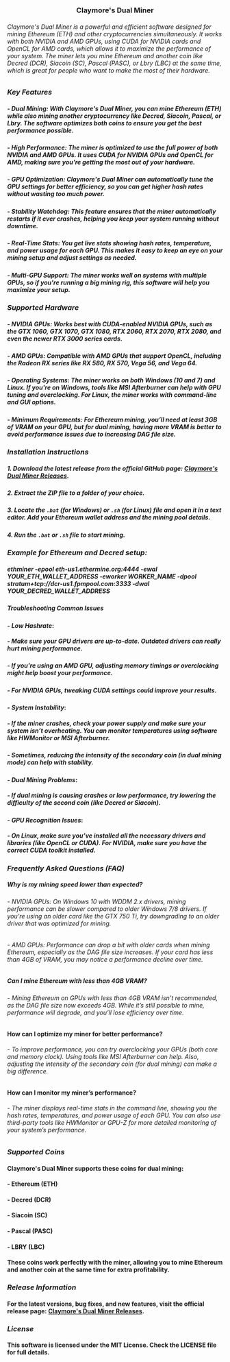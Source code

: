 
### <div align=center>**Claymore's Dual Miner**</div>

###### Claymore's Dual Miner is a powerful and efficient software designed for mining Ethereum (ETH) and other cryptocurrencies simultaneously. It works with both NVIDIA and AMD GPUs, using CUDA for NVIDIA cards and OpenCL for AMD cards, which allows it to maximize the performance of your system. The miner lets you mine Ethereum and another coin like Decred (DCR), Siacoin (SC), Pascal (PASC), or Lbry (LBC) at the same time, which is great for people who want to make the most of their hardware.

### *Key Features*

##### - Dual Mining: With Claymore's Dual Miner, you can mine Ethereum (ETH) while also mining another cryptocurrency like Decred, Siacoin, Pascal, or Lbry. The software optimizes both coins to ensure you get the best performance possible.
  
##### - High Performance: The miner is optimized to use the full power of both NVIDIA and AMD GPUs. It uses CUDA for NVIDIA GPUs and OpenCL for AMD, making sure you're getting the most out of your hardware.

##### - GPU Optimization: Claymore's Dual Miner can automatically tune the GPU settings for better efficiency, so you can get higher hash rates without wasting too much power.

##### - Stability Watchdog: This feature ensures that the miner automatically restarts if it ever crashes, helping you keep your system running without downtime.

##### - Real-Time Stats: You get live stats showing hash rates, temperature, and power usage for each GPU. This makes it easy to keep an eye on your mining setup and adjust settings as needed.

##### - Multi-GPU Support: The miner works well on systems with multiple GPUs, so if you're running a big mining rig, this software will help you maximize your setup.

### *Supported Hardware*

##### - NVIDIA GPUs: Works best with CUDA-enabled NVIDIA GPUs, such as the GTX 1060, GTX 1070, GTX 1080, RTX 2060, RTX 2070, RTX 2080, and even the newer RTX 3000 series cards.

##### - AMD GPUs: Compatible with AMD GPUs that support OpenCL, including the Radeon RX series like RX 580, RX 570, Vega 56, and Vega 64.

##### - Operating Systems: The miner works on both Windows (10 and 7) and Linux. If you're on Windows, tools like MSI Afterburner can help with GPU tuning and overclocking. For Linux, the miner works with command-line and GUI options.

##### - Minimum Requirements: For Ethereum mining, you’ll need at least 3GB of VRAM on your GPU, but for dual mining, having more VRAM is better to avoid performance issues due to increasing DAG file size.

### *Installation Instructions*

##### 1. Download the latest release from the official GitHub page: [Claymore's Dual Miner Releases](https://github.com/barrrry1/Claymore-s-Dual-Miner/releases).

##### 2. Extract the ZIP file to a folder of your choice.

##### 3. Locate the `.bat` (for Windows) or `.sh` (for Linux) file and open it in a text editor. Add your Ethereum wallet address and the mining pool details.

##### 4. Run the `.bat` or `.sh` file to start mining.

### *Example for Ethereum and Decred setup:*

##### ethminer -epool eth-us1.ethermine.org:4444 -ewal YOUR_ETH_WALLET_ADDRESS -eworker WORKER_NAME -dpool stratum+tcp://dcr-us1.fpmpool.com:3333 -dwal YOUR_DECRED_WALLET_ADDRESS

##### Troubleshooting Common Issues

#### - *Low Hashrate*:
  ##### - Make sure your GPU drivers are up-to-date. Outdated drivers can really hurt mining performance.
  ##### - If you’re using an AMD GPU, adjusting memory timings or overclocking might help boost your performance.
  ##### - For NVIDIA GPUs, tweaking CUDA settings could improve your results.

#### - *System Instability*:
  ##### - If the miner crashes, check your power supply and make sure your system isn’t overheating. You can monitor temperatures using software like HWMonitor or MSI Afterburner.
 ##### - Sometimes, reducing the intensity of the secondary coin (in dual mining mode) can help with stability.

#### - *Dual Mining Problems*:
 ##### - If dual mining is causing crashes or low performance, try lowering the difficulty of the second coin (like Decred or Siacoin).

#### - *GPU Recognition Issues*:
  ##### - On Linux, make sure you’ve installed all the necessary drivers and libraries (like OpenCL or CUDA). For NVIDIA, make sure you have the correct CUDA toolkit installed.

### *Frequently Asked Questions (FAQ)*

##### Why is my mining speed lower than expected?

###### - NVIDIA GPUs: On Windows 10 with WDDM 2.x drivers, mining performance can be slower compared to older Windows 7/8 drivers. If you’re using an older card like the GTX 750 Ti, try downgrading to an older driver that was optimized for mining.
###### - AMD GPUs: Performance can drop a bit with older cards when mining Ethereum, especially as the DAG file size increases. If your card has less than 4GB of VRAM, you may notice a performance decline over time.

##### Can I mine Ethereum with less than 4GB VRAM?

###### - Mining Ethereum on GPUs with less than 4GB VRAM isn’t recommended, as the DAG file size now exceeds 4GB. While it’s still possible to mine, performance will degrade, and you’ll lose efficiency over time.

#### How can I optimize my miner for better performance?

###### - To improve performance, you can try overclocking your GPUs (both core and memory clock). Using tools like MSI Afterburner can help. Also, adjusting the intensity of the secondary coin (for dual mining) can make a big difference.

#### How can I monitor my miner’s performance?

###### - The miner displays real-time stats in the command line, showing you the hash rates, temperatures, and power usage of each GPU. You can also use third-party tools like HWMonitor or GPU-Z for more detailed monitoring of your system’s performance.

### *Supported Coins*

#### Claymore's Dual Miner supports these coins for dual mining:

#### - Ethereum (ETH)
#### - Decred (DCR)
#### - Siacoin (SC)
#### - Pascal (PASC)
#### - LBRY (LBC)

#### These coins work perfectly with the miner, allowing you to mine Ethereum and another coin at the same time for extra profitability.

### *Release Information*

#### For the latest versions, bug fixes, and new features, visit the official release page: [Claymore's Dual Miner Releases](https://github.com/barrrry1/Claymore-s-Dual-Miner/releases).

### *License*

#### This software is licensed under the MIT License. Check the LICENSE file for full details.
